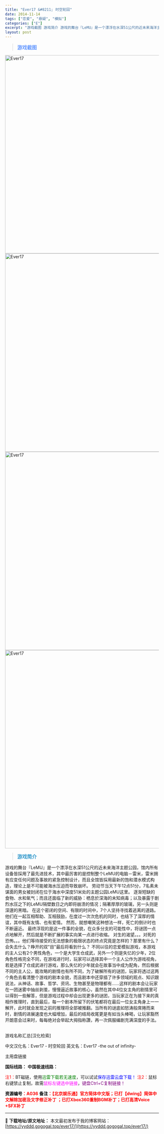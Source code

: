 ```yaml
---
title: "Ever17 &#8211; 时空轮回"
date: 2014-11-14
tags: ["恋爱", "悬疑", "模拟"]
categories: ["E"]
excerpt: "游戏截图 游戏简介 游戏的舞台『LeMU』是一个漂浮在水深51公尺的近未来海洋主题公园，馆内所有设备皆採用了最先进技术，其中最厉害的是控制整个LeMU的电脑－雷米，雷米拥有应变任何问题及事故的紧急控制设计，而且全馆皆採用最新的饱和潜水模式构造，理论上是不可能被海水压迫而导致崩坏。 劳动节当天下午12&hellip;"
layout: post
---
```


<div>
<blockquote><b><span style="font-size: 12pt; color: #6699ff;">游戏截图</span></b></blockquote>
<div><img title="点击放大" src="https://yyddd.gogogal.top/wp-content/uploads/2025/04/20250429_6810fa44172df.webp" alt="Ever17" width="650" /></div>
<div><img title="点击放大" src="https://yyddd.gogogal.top/wp-content/uploads/2025/04/20250429_6810fa455b6ac.webp" alt="Ever17" width="650" /></div>
<div><img title="点击放大" src="https://yyddd.gogogal.top/wp-content/uploads/2025/04/20250429_6810fa478259e.webp" alt="Ever17" width="650" /></div>
<div><img title="点击放大" src="https://yyddd.gogogal.top/wp-content/uploads/2025/04/20250429_6810fa48df90a.webp" alt="Ever17" width="650" /></div>
<blockquote><b><span style="font-size: 12pt; color: #3399cc;">游戏简介</span></b></blockquote>
<div>游戏的舞台『LeMU』是一个漂浮在水深51公尺的近未来海洋主题公园，馆内所有设备皆採用了最先进技术，其中最厉害的是控制整个LeMU的电脑－雷米，雷米拥有应变任何问题及事故的紧急控制设计，而且全馆皆採用最新的饱和潜水模式构造，理论上是不可能被海水压迫而导致崩坏。
劳动节当天下午12点51分，7名素未谋面的男女被封闭在位于海水中深度51米处的主题公园LeMU这里。
逐渐短缺的食物、水和氧气；而且还面临了新的威胁：栖息於深海的未知病毒；以及暴露于剧烈水压之下的LeMU隔壁数日之内即将崩溃的情况；隔著厚厚的玻璃，另一头则是深邃的黑暗。
在这个密闭的空间、有限的时间中，7个人坚持寻找着逃离的道路。他们在一起互相帮助、互相鼓励，在度过一次次危机的同时，也结下了深厚的情谊，其中既有友情、也有爱情。
然而，就想嘲笑这种想法一样，死亡的倒计时也不断逼近。
最终浮现的是这一件事的全貌，在众多分支的可能性中，将谜团一点点地解开，然后就是不断扩展的事实向某一点进行收缩。
对生的渴望。。。对死的恐怖。。。他们等待接受的无法想象的极限状态的终点究竟是怎样的？那里有什么？会失去什么？睁开的双"目"最后将看到什么？
不同以往的恋爱模拟游戏，本游戏的主人公有2个男性角色，一个是大学生仓成武，另外一个则是失忆的少年，2位角色性格完全不同，在游戏进行时，玩家可以选择其中一个主人公作为游戏视角，若是选择了仓成武进行游戏，那么失忆的少年就会在故事当中成为配角，然后根据不同的主人公，能攻略的剧情也有所不同，为了破解所有的谜团，玩家将透过这两个角色去看清整个游戏的剧本全貌，而且剧本中还穿插了许多领域的观点、知识跟说法，从神话、故事、哲学、资讯、生物甚至是物理都有……这样的剧本会让玩家在一团迷雾中抽丝剥茧，慢慢逼近故事的核心，虽然在其中4位女主角的剧情里可以得到一些解答，但是游戏过程中却会出现更多的谜团，当玩家正在为接下来的真相作推理时，直到最后，每一个剧本所留下的伏笔都将在最后一位女主角身上一一解开，此时就会发现之前的推理将全部被推翻。当所有的谜底如怒涛般席捲而来时，剧情的进展速度也大幅增加，最后的结局收尾更是有如当头棒喝，让玩家豁然开朗意会过来时，每每绝对会举起大拇指称讚，再一次佩服编剧充满深度的手法。</div>
&nbsp;

游戏名称汇总[汉化检索]

中文汉化名：Ever17 - 时空轮回
英文名：Ever17 -the out of infinity-

</div>
<div class="panel panel-primary">
<div class="panel-heading">主用盘链接</div>
<div class="panel-body">

<b>国际线路：</b>
<b>中国极速线路：</b>


<span style="color: #ff0000;">注1：</span>BT磁链，使用<span style="color: #008000;">迅雷下载若无速度</span>，可以试试<span style="color: #0000ff;">保存迅雷云盘下载！</span>
<span style="color: #ff0000;">注2：</span>鼠标右键禁止复制，故需<span style="color: #ff00ff;">鼠标左键选中链接</span>，<span style="color: #800080;">键盘Ctrl+C复制链接！</span>

</div>
<div class="panel-footer"><span style="color: #ff0000;"><b><span style="color: #000000;">资源编号</span>：A036</b></span>
<span style="color: #ff0000;"><b><span style="color: #000000;">备注</span>：【北京娱乐通】官方简体中文版；已打【dwing】简体中文解除加密及文字修正补丁 ；已打Xbox360重制BGM补丁；已打高清Voice +SFX补丁</b></span></div>
</div>

---
📖 **下载地址/原文地址：** 本文最初发布于我的博客网站：[https://yyddd.gogogal.top/ever17/](https://yyddd.gogogal.top/ever17/)
